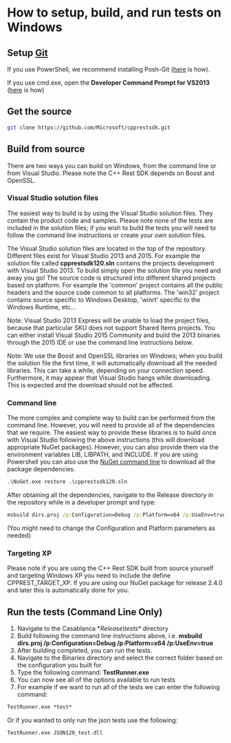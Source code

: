 # How to setup, build, and run tests on Windows

## Setup [Git](http://git-scm.com/)

If you use PowerShell, we recommend installing Posh-Git ([here](Posh-git) is how).  

If you use cmd.exe, open the **Developer Command Prompt for VS2013** ([here](Setting-up-Visual-Studio-command-line-prompt) is how)  

## Get the source

```bash
git clone https://github.com/Microsoft/cpprestsdk.git
```

## Build from source

There are two ways you can build on Windows, from the command line or from Visual Studio. Please note the C++ Rest SDK depends on Boost and OpenSSL.

### Visual Studio solution files

The easiest way to build is by using the Visual Studio solution files. They contain the product code and samples. Please note none of the tests are included in the solution files; if you wish to build the tests you will need to follow the command line instructions or create your own solution files.  

The Visual Studio solution files are located in the top of the repository. Different files exist for Visual Studio 2013 and 2015\. For example the solution file called **cpprestsdk120.sln** contains the projects development with Visual Studio 2013\. To build simply open the solution file you need and away you go! The source code is structured into different shared projects based on platform. For example the 'common' project contains all the public headers and the source code common to all platforms. The 'win32' project contains source specific to Windows Desktop, 'winrt' specific to the Windows Runtime, etc...  

Note: Visual Studio 2013 Express will be unable to load the project files, because that particular SKU does not support Shared Items projects. You can either install Visual Studio 2015 Community and build the 2013 binaries through the 2015 IDE or use the command line instructions below.

Note: We use the Boost and OpenSSL libraries on Windows; when you build the solution file the first time, it will automatically download all the needed libraries. This can take a while, depending on your connection speed. Furthermore, it may appear that Visual Studio hangs while downloading. This is expected and the download should not be affected.  

### Command line

The more complex and complete way to build can be performed from the command line. However, you will need to provide all of the dependencies that we require. The easiest way to provide these libraries is to build once with Visual Studio following the above instructions (this will download appropriate NuGet packages). However, you can also provide them via the environment variables LIB, LIBPATH, and INCLUDE. If you are using Powershell you can also use the [NuGet command line](https://dist.nuget.org/win-x86-commandline/latest/nuget.exe) to download all the package dependencies.

```cmd
.\NuGet.exe restore .\cpprestsdk120.sln
```

After obtaining all the dependencies, navigate to the Release directory in the repository while in a developer prompt and type:  

```cmd
msbuild dirs.proj /p:Configuration=Debug /p:Platform=x64 /p:UseEnv=true
```

(You might need to change the Configuration and Platform parameters as needed)  

### Targeting XP

Please note if you are using the C++ Rest SDK built from source yourself and targeting Windows XP you need to include the define CPPREST_TARGET_XP. If you are using our NuGet package for release 2.4.0 and later this is automatically done for you.  

## Run the tests (Command Line Only)

1.  Navigate to the Casablanca **Release\tests\** directory
2.  Build following the command line instructions above, i.e. **msbuild dirs.proj /p:Configuration=Debug /p:Platform=x64 /p:UseEnv=true**
3.  After building completed, you can run the tests.
4.  Navigate to the Binaries directory and select the correct folder based on the configuration you built for
5.  Type the following command: **TestRunner.exe**
6.  You can now see all of the options available to run tests
7.  For example if we want to run all of the tests we can enter the following command:

```cmd
TestRunner.exe *test* 
```

Or if you wanted to only run the json tests use the following:  

```cmd
TestRunner.exe JSON120_test.dll
```